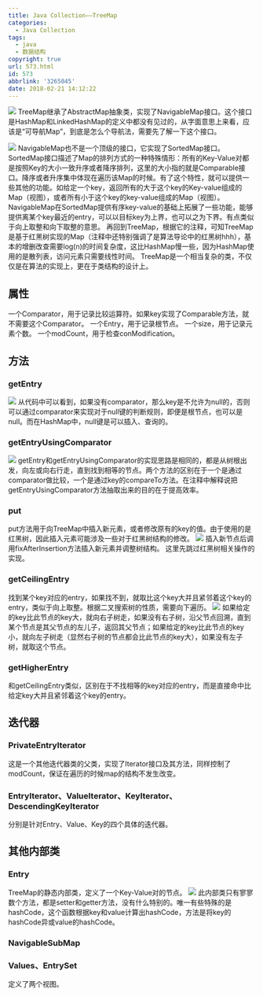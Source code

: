 ```yaml
---
title: Java Collection——TreeMap
categories:
  - Java Collection
tags:
  - java
  - 数据结构
copyright: true
url: 573.html
id: 573
abbrlink: '3265045'
date: 2018-02-21 14:12:22
---
```


![](https://kherrisanbucketone.oss-cn-shanghai.aliyuncs.com/Snipaste_2018-02-21_14-15-34.jpg) TreeMap继承了AbstractMap抽象类，实现了NavigableMap接口。这个接口是HashMap和LinkedHashMap的定义中都没有见过的，从字面意思上来看，应该是“可导航Map”，到底是怎么个导航法，需要先了解一下这个接口。 

<!-- more -->

![](https://kherrisanbucketone.oss-cn-shanghai.aliyuncs.com/Snipaste_2018-02-21_14-21-43.jpg) NavigableMap也不是一个顶级的接口，它实现了SortedMap接口。SortedMap接口描述了Map的排列方式的一种特殊情形：所有的Key-Value对都是按照Key的大小一致升序或者降序排列，这里的大小指的就是Comparable接口。降序或者升序集中体现在遍历该Map的时候。有了这个特性，就可以提供一些其他的功能。如给定一个key，返回所有的大于这个key的Key-value组成的Map（视图），或者所有小于这个key的key-value组成的Map（视图）。 NavigableMap在SortedMap提供有序key-value的基础上拓展了一些功能，能够提供离某个key最近的entry，可以以目标key为上界，也可以之为下界。有点类似于向上取整和向下取整的意思。 再回到TreeMap，根据它的注释，可知TreeMap是基于红黑树实现的Map（注释中还特别强调了是算法导论中的红黑树hhh），基本的增删改查需要log(n)的时间复杂度，这比HashMap慢一些，因为HashMap使用的是散列表，访问元素只需要线性时间。 TreeMap是一个相当复杂的类，不仅仅是在算法的实现上，更在于类结构的设计上。

属性
--

一个Comparator，用于记录比较运算符。如果key实现了Comparable方法，就不需要这个Comparator。 一个Entry，用于记录根节点。 一个size，用于记录元素个数。 一个modCount，用于检查conModification。

方法
--

### getEntry

![](https://kherrisanbucketone.oss-cn-shanghai.aliyuncs.com/Snipaste_2018-02-21_15-04-14.jpg) 从代码中可以看到，如果没有comparator，那么key是不允许为null的，否则可以通过comparator来实现对于null键的判断规则，即便是根节点，也可以是null。而在HashMap中，null键是可以插入、查询的。

### getEntryUsingComparator

![](https://kherrisanbucketone.oss-cn-shanghai.aliyuncs.com/Snipaste_2018-02-21_15-19-06.jpg) getEntry和getEntryUsingComparator的实现思路是相同的，都是从树根出发，向左或向右行走，直到找到相等的节点。两个方法的区别在于一个是通过comparator做比较，一个是通过key的compareTo方法。在注释中解释说把getEntryUsingComparator方法抽取出来的目的在于提高效率。

### put

put方法用于向TreeMap中插入新元素，或者修改原有的key的值。由于使用的是红黑树，因此插入元素可能涉及一些对于红黑树结构的修改。 ![](https://kherrisanbucketone.oss-cn-shanghai.aliyuncs.com/Snipaste_2018-02-21_15-31-19.jpg) 插入新节点后调用fixAfterInsertion方法插入新元素并调整树结构。 这里先跳过红黑树相关操作的实现。

### getCeilingEntry

找到某个key对应的entry，如果找不到，就取比这个key大并且紧邻着这个key的entry，类似于向上取整。根据二叉搜索树的性质，需要向下遍历。 ![](https://kherrisanbucketone.oss-cn-shanghai.aliyuncs.com/Snipaste_2018-02-23_13-44-25.jpg) 如果给定的key比此节点的key大，就向右子树走，如果没有右子树，沿父节点回溯，直到某个节点是其父节点的左儿子，返回其父节点；如果给定的key比此节点的key小，就向左子树走（显然右子树的节点都会比此节点的key大），如果没有左子树，就取这个节点。

### getHigherEntry

和getCeilingEntry类似，区别在于不找相等的key对应的entry，而是直接命中比给定key大并且紧邻着这个key的entry。

迭代器
---

### PrivateEntryIterator

这是一个其他迭代器类的父类，实现了Iterator接口及其方法，同样控制了modCount，保证在遍历的时候map的结构不发生改变。

### EntryIterator、ValueIterator、KeyIterator、DescendingKeyIterator

分别是针对Entry、Value、Key的四个具体的迭代器。

其他内部类
-----

### Entry

TreeMap的静态内部类，定义了一个Key-Value对的节点。 ![](https://kherrisanbucketone.oss-cn-shanghai.aliyuncs.com/Snipaste_2018-02-23_14-40-47.jpg) 此内部类只有寥寥数个方法，都是setter和getter方法，没有什么特别的。唯一有些特殊的是hashCode，这个函数根据key和value计算出hashCode，方法是将key的hashCode异或value的hashCode。

### NavigableSubMap

### Values、EntrySet

定义了两个视图。